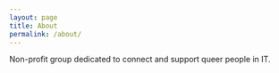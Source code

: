 ```yaml
---
layout: page
title: About
permalink: /about/
---
```


Non-profit group dedicated to connect and support queer people in IT.
